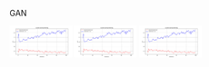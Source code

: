 GAN



<p float="left">
  <img src="metrics/d-1x_1000t_100e.png" width="110" />
  <img src="metrics/d-1x_1000t_100e.png" width="110" /> 
  <img src="metrics/d-1x_1000t_100e.png" width="110" />
</p>